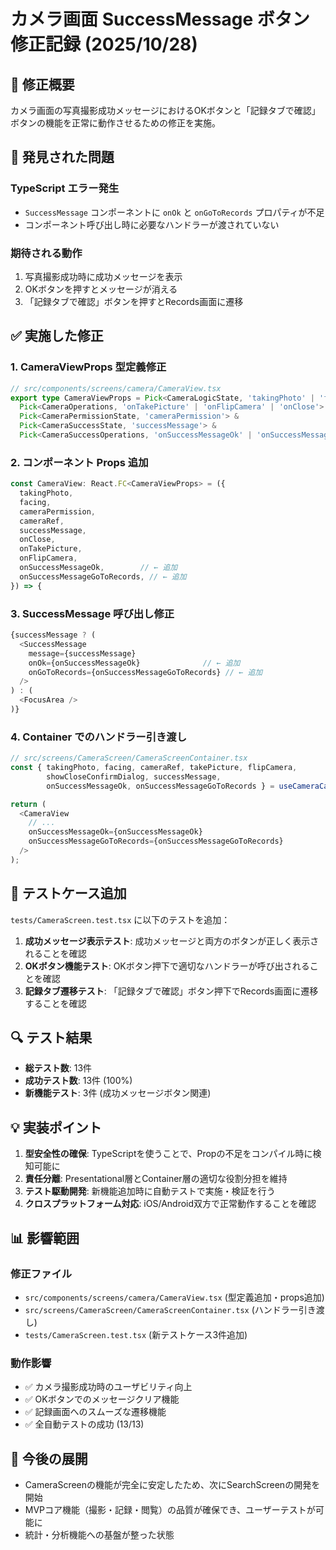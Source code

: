 # カメラ画面 SuccessMessage ボタン修正記録 (2025/10/28)

## 🔧 修正概要

カメラ画面の写真撮影成功メッセージにおけるOKボタンと「記録タブで確認」ボタンの機能を正常に動作させるための修正を実施。

## 🐛 発見された問題

### TypeScript エラー発生
- `SuccessMessage` コンポーネントに `onOk` と `onGoToRecords` プロパティが不足
- コンポーネント呼び出し時に必要なハンドラーが渡されていない

### 期待される動作
1. 写真撮影成功時に成功メッセージを表示
2. OKボタンを押すとメッセージが消える
3. 「記録タブで確認」ボタンを押すとRecords画面に遷移

## ✅ 実施した修正

### 1. CameraViewProps 型定義修正
```typescript
// src/components/screens/camera/CameraView.tsx
export type CameraViewProps = Pick<CameraLogicState, 'takingPhoto' | 'facing' | 'cameraRef'> &
  Pick<CameraOperations, 'onTakePicture' | 'onFlipCamera' | 'onClose'> &
  Pick<CameraPermissionState, 'cameraPermission'> &
  Pick<CameraSuccessState, 'successMessage'> &
  Pick<CameraSuccessOperations, 'onSuccessMessageOk' | 'onSuccessMessageGoToRecords'>;
```

### 2. コンポーネント Props 追加
```typescript
const CameraView: React.FC<CameraViewProps> = ({
  takingPhoto,
  facing,
  cameraPermission,
  cameraRef,
  successMessage,
  onClose,
  onTakePicture,
  onFlipCamera,
  onSuccessMessageOk,        // ← 追加
  onSuccessMessageGoToRecords, // ← 追加
}) => {
```

### 3. SuccessMessage 呼び出し修正
```typescript
{successMessage ? (
  <SuccessMessage
    message={successMessage}
    onOk={onSuccessMessageOk}              // ← 追加
    onGoToRecords={onSuccessMessageGoToRecords} // ← 追加
  />
) : (
  <FocusArea />
)}
```

### 4. Container でのハンドラー引き渡し
```typescript
// src/screens/CameraScreen/CameraScreenContainer.tsx
const { takingPhoto, facing, cameraRef, takePicture, flipCamera,
        showCloseConfirmDialog, successMessage,
        onSuccessMessageOk, onSuccessMessageGoToRecords } = useCameraCapture(cameraPermission);

return (
  <CameraView
    // ...
    onSuccessMessageOk={onSuccessMessageOk}
    onSuccessMessageGoToRecords={onSuccessMessageGoToRecords}
  />
);
```

## 🧪 テストケース追加

`tests/CameraScreen.test.tsx` に以下のテストを追加：

1. **成功メッセージ表示テスト**: 成功メッセージと両方のボタンが正しく表示されることを確認
2. **OKボタン機能テスト**: OKボタン押下で適切なハンドラーが呼び出されることを確認
3. **記録タブ遷移テスト**: 「記録タブで確認」ボタン押下でRecords画面に遷移することを確認

## 🔍 テスト結果

- **総テスト数**: 13件
- **成功テスト数**: 13件 (100%)
- **新機能テスト**: 3件 (成功メッセージボタン関連)

## 💡 実装ポイント

1. **型安全性の確保**: TypeScriptを使うことで、Propの不足をコンパイル時に検知可能に
2. **責任分離**: Presentational層とContainer層の適切な役割分担を維持
3. **テスト駆動開発**: 新機能追加時に自動テストで実施・検証を行う
4. **クロスプラットフォーム対応**: iOS/Android双方で正常動作することを確認

## 📊 影響範囲

### 修正ファイル
- `src/components/screens/camera/CameraView.tsx` (型定義追加・props追加)
- `src/screens/CameraScreen/CameraScreenContainer.tsx` (ハンドラー引き渡し)
- `tests/CameraScreen.test.tsx` (新テストケース3件追加)

### 動作影響
- ✅ カメラ撮影成功時のユーザビリティ向上
- ✅ OKボタンでのメッセージクリア機能
- ✅ 記録画面へのスムーズな遷移機能
- ✅ 全自動テストの成功 (13/13)

## 🚀 今後の展開

- CameraScreenの機能が完全に安定したため、次にSearchScreenの開発を開始
- MVPコア機能（撮影・記録・閲覧）の品質が確保でき、ユーザーテストが可能に
- 統計・分析機能への基盤が整った状態
